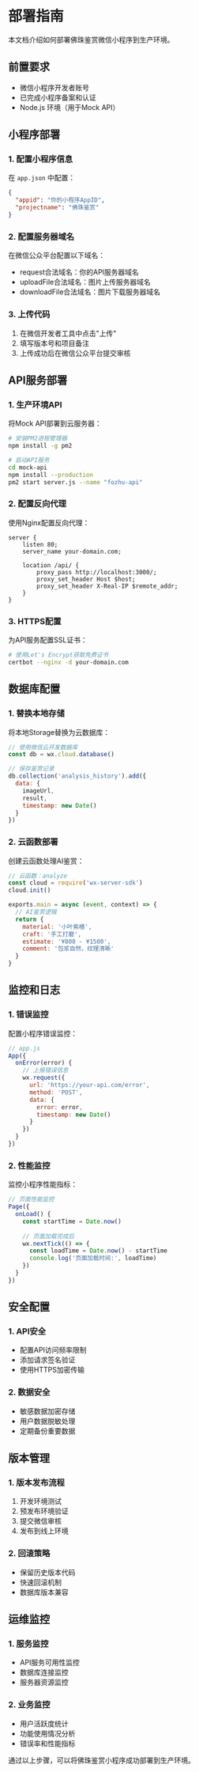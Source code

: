 # 部署指南

本文档介绍如何部署佛珠鉴赏微信小程序到生产环境。

## 前置要求

- 微信小程序开发者账号
- 已完成小程序备案和认证
- Node.js 环境（用于Mock API）

## 小程序部署

### 1. 配置小程序信息

在 `app.json` 中配置：
```json
{
  "appid": "你的小程序AppID",
  "projectname": "佛珠鉴赏"
}
```

### 2. 配置服务器域名

在微信公众平台配置以下域名：
- request合法域名：你的API服务器域名
- uploadFile合法域名：图片上传服务器域名
- downloadFile合法域名：图片下载服务器域名

### 3. 上传代码

1. 在微信开发者工具中点击"上传"
2. 填写版本号和项目备注
3. 上传成功后在微信公众平台提交审核

## API服务部署

### 1. 生产环境API

将Mock API部署到云服务器：

```bash
# 安装PM2进程管理器
npm install -g pm2

# 启动API服务
cd mock-api
npm install --production
pm2 start server.js --name "fozhu-api"
```

### 2. 配置反向代理

使用Nginx配置反向代理：

```nginx
server {
    listen 80;
    server_name your-domain.com;
    
    location /api/ {
        proxy_pass http://localhost:3000/;
        proxy_set_header Host $host;
        proxy_set_header X-Real-IP $remote_addr;
    }
}
```

### 3. HTTPS配置

为API服务配置SSL证书：

```bash
# 使用Let's Encrypt获取免费证书
certbot --nginx -d your-domain.com
```

## 数据库配置

### 1. 替换本地存储

将本地Storage替换为云数据库：

```javascript
// 使用微信云开发数据库
const db = wx.cloud.database()

// 保存鉴赏记录
db.collection('analysis_history').add({
  data: {
    imageUrl,
    result,
    timestamp: new Date()
  }
})
```

### 2. 云函数部署

创建云函数处理AI鉴赏：

```javascript
// 云函数：analyze
const cloud = require('wx-server-sdk')
cloud.init()

exports.main = async (event, context) => {
  // AI鉴赏逻辑
  return {
    material: '小叶紫檀',
    craft: '手工打磨',
    estimate: '¥800 - ¥1500',
    comment: '包浆自然，纹理清晰'
  }
}
```

## 监控和日志

### 1. 错误监控

配置小程序错误监控：

```javascript
// app.js
App({
  onError(error) {
    // 上报错误信息
    wx.request({
      url: 'https://your-api.com/error',
      method: 'POST',
      data: {
        error: error,
        timestamp: new Date()
      }
    })
  }
})
```

### 2. 性能监控

监控小程序性能指标：

```javascript
// 页面性能监控
Page({
  onLoad() {
    const startTime = Date.now()
    
    // 页面加载完成后
    wx.nextTick(() => {
      const loadTime = Date.now() - startTime
      console.log('页面加载时间:', loadTime)
    })
  }
})
```

## 安全配置

### 1. API安全

- 配置API访问频率限制
- 添加请求签名验证
- 使用HTTPS加密传输

### 2. 数据安全

- 敏感数据加密存储
- 用户数据脱敏处理
- 定期备份重要数据

## 版本管理

### 1. 版本发布流程

1. 开发环境测试
2. 预发布环境验证
3. 提交微信审核
4. 发布到线上环境

### 2. 回滚策略

- 保留历史版本代码
- 快速回滚机制
- 数据库版本兼容

## 运维监控

### 1. 服务监控

- API服务可用性监控
- 数据库连接监控
- 服务器资源监控

### 2. 业务监控

- 用户活跃度统计
- 功能使用情况分析
- 错误率和性能指标

通过以上步骤，可以将佛珠鉴赏小程序成功部署到生产环境。